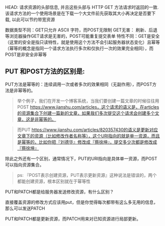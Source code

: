 HEAD: 请求资源的头部信息, 并且这些头部与 HTTP GET 方法请求时返回的一致. 该请求方法的一个使用场景是在下载一个大文件前先获取其大小再决定是否要下载, 以此可以节约带宽资源

数据类型不同：GET只允许 ASCII 字符，而POST无限制
GET无害： 刷新、后退等浏览器操作GET请求是无害的，POST可能重复提交表单
特性不同：GET是安全（这里的安全是指只读特性，就是使用这个方法不会引起服务器状态变化）且幂等（幂等的概念是指同一个请求方法执行多次和仅执行一次的效果完全相同），而POST是非安全非幂等


## PUT 和POST方法的区别是:
PUT方法是幂等的：连续调用一次或者多次的效果相同（无副作用），而POST方法是非幂等的。
>举个例子，我们在开发一个博客系统，当我们要创建一篇文章的时候往往用POST https://www.jianshu.com/articles，这个请求的语义是，在articles的资源集合下创建一篇新的文章，如果我们多次提交这个请求会创建多个文章，这是非幂等的。

>而PUT https://www.jianshu.com/articles/820357430的语义是更新对应文章下的资源（比如修改作者名称等），这个URI指向的就是单一资源，而且是幂等的，比如你把『刘德华』修改成『蔡徐坤』，提交多少次都是修改成『蔡徐坤』


除此之外还有一个区别，通常情况下，PUT的URI指向是具体单一资源，而POST可以指向资源集合。

>ps: 『POST表示创建资源，PUT表示更新资源』这种说法是错误的，两个都能创建资源，根本区别就在于幂等性

PUT和PATCH都是给服务器发送修改资源，有什么区别？

直接覆盖资源的修改方式应该用put，但是你觉得每次都带有这么多无用的信息，那么可以发送PATCH

PUT和PATCH都是更新资源，而PATCH用来对已知资源进行局部更新。